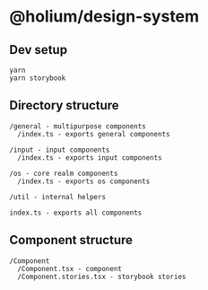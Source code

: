 # @holium/design-system

## Dev setup
```
yarn
yarn storybook
```

## Directory structure

```
/general - multipurpose components
  /index.ts - exports general components

/input - input components
  /index.ts - exports input components

/os - core realm components
  /index.ts - exports os components

/util - internal helpers

index.ts - exports all components
```

## Component structure

```
/Component
  /Component.tsx - component
  /Component.stories.tsx - storybook stories
```
